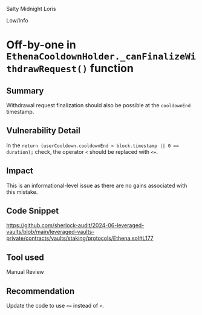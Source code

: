 Salty Midnight Loris

Low/Info

# Off-by-one in `EthenaCooldownHolder._canFinalizeWithdrawRequest()` function

## Summary

Withdrawal request finalization should also be possible at the `cooldownEnd` timestamp.

## Vulnerability Detail

In the `return (userCooldown.cooldownEnd < block.timestamp || 0 == duration);` check, the operator `<` should be replaced with `<=`.

## Impact

This is an informational-level issue as there are no gains associated with this mistake.

## Code Snippet

https://github.com/sherlock-audit/2024-06-leveraged-vaults/blob/main/leveraged-vaults-private/contracts/vaults/staking/protocols/Ethena.sol#L177

## Tool used

Manual Review

## Recommendation

Update the code to use `<=` instead of `<`.